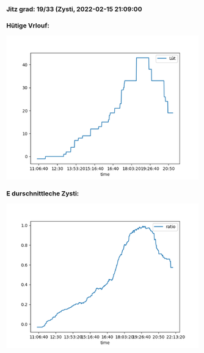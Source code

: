 ### Jitz grad: 19/33 (Zysti, 2022-02-15 21:09:00

### Hütige Vrlouf:
![Graph](Today.png)

### E durschnittleche Zysti:
![Graph](Zysti.png)